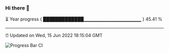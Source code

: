 ### Hi there 👋

⏳ Year progress { █████████████▁▁▁▁▁▁▁▁▁▁▁▁▁▁▁▁▁ } 45.41 %

---

⏰ Updated on Wed, 15 Jun 2022 18:15:04 GMT

![Progress Bar CI](https://github.com/liununu/liununu/workflows/Progress%20Bar%20CI/badge.svg)
